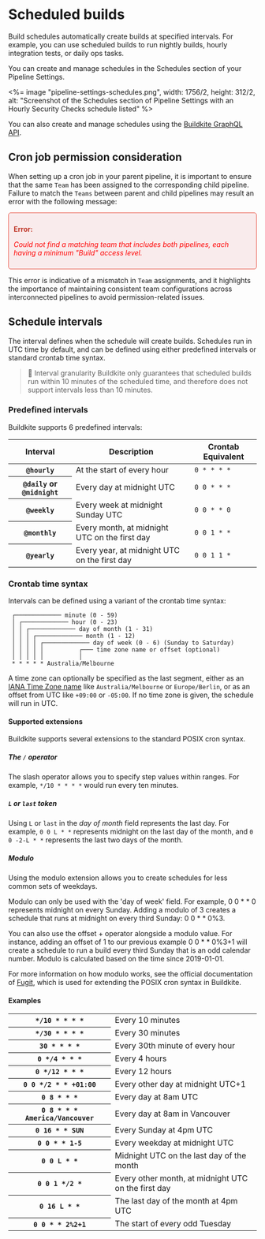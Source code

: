 # Scheduled builds

Build schedules automatically create builds at specified intervals. For example, you can use scheduled builds to run nightly builds, hourly integration tests, or daily ops tasks.

You can create and manage schedules in the Schedules section of your Pipeline Settings.

<%= image "pipeline-settings-schedules.png", width: 1756/2, height: 312/2, alt: "Screenshot of the Schedules section of Pipeline Settings with an Hourly Security Checks schedule listed" %>

You can also create and manage schedules using the [Buildkite GraphQL API](/docs/apis/graphql-api).

## Cron job permission consideration

When setting up a cron job in your parent pipeline, it is important to ensure that the same `Team` has been assigned to the corresponding child pipeline. Failure to match the `Teams` between parent and child pipelines may result an error with the following message:

<div style="border: 1px solid #e74c3c; background-color: #f9ebec; padding: 10px; border-radius: 5px;">
    <p style="color: #c0392b; font-weight: bold;">Error:</p>
    <p><span style="color:red"><em>Could not find a matching team that includes both pipelines, each having a minimum "Build" access level.</em></span></p>
</div>

 This error is indicative of a mismatch in `Team` assignments, and it highlights the importance of maintaining consistent team configurations across interconnected pipelines to avoid permission-related issues. 

## Schedule intervals

The interval defines when the schedule will create builds. Schedules run in UTC time by default, and can be defined using either predefined intervals or standard crontab time syntax.

>🚧 Interval granularity
> Buildkite only guarantees that scheduled builds run within 10 minutes of the scheduled time, and therefore does not support intervals less than 10 minutes.

### Predefined intervals

Buildkite supports 6 predefined intervals:

<table>
  <thead>
    <tr><th>Interval</th><th>Description</th><th>Crontab Equivalent</th></tr>
  </thead>
  <tbody>
    <tr><th><code>@hourly</code></th><td>At the start of every hour</td><td><code>0 * * * *</code></td></tr>
    <tr><th><code>@daily</code> or <code>@midnight</code></th><td>Every day at midnight UTC</td><td><code>0 0 * * *</code></td></tr>
    <tr><th><code>@weekly</code></th><td>Every week at midnight Sunday UTC</td><td><code>0 0 * * 0</code></td></tr>
    <tr><th><code>@monthly</code></th><td>Every month, at midnight UTC on the first day</td><td><code>0 0 1 * *</code></td></tr>
    <tr><th><code>@yearly</code></th><td>Every year, at midnight UTC on the first day</td><td><code>0 0 1 1 *</code></td></tr>
  </tbody>
</table>

### Crontab time syntax

Intervals can be defined using a variant of the crontab time syntax:

```
 ┌───────────── minute (0 - 59)
 │ ┌───────────── hour (0 - 23)
 │ │ ┌───────────── day of month (1 - 31)
 │ │ │ ┌───────────── month (1 - 12)
 │ │ │ │ ┌───────────── day of week (0 - 6) (Sunday to Saturday)
 │ │ │ │ │          ┌─── time zone name or offset (optional)
 │ │ │ │ │          │
 * * * * * Australia/Melbourne
```

A time zone can optionally be specified as the last segment, either as an [IANA Time Zone name](https://en.wikipedia.org/wiki/List_of_tz_database_time_zones) like `Australia/Melbourne` or `Europe/Berlin`, or as an offset from UTC like `+09:00` or `-05:00`. If no time zone is given, the schedule will run in UTC.

#### Supported extensions

Buildkite supports several extensions to the standard POSIX cron syntax.

##### The `/` operator

The slash operator allows you to specify step values within ranges. For example, `*/10 * * * *` would run every ten minutes.

##### `L` or `last` token

Using `L` or `last` in the _day of month_ field represents the last day. For example, `0 0 L * *` represents midnight on the last day of the month, and `0 0 -2-L * *` represents the last two days of the month.

##### Modulo

Using the modulo extension allows you to create schedules for less common sets of weekdays.

Modulo can only be used with the 'day of week' field. For example, 0 0 * * 0 represents midnight on every Sunday. Adding a modulo of 3 creates a schedule that runs at midnight on every third Sunday: 0 0 * * 0%3.

You can also use the offset + operator alongside a modulo value. For instance, adding an offset of 1 to our previous example 0 0 * * 0%3+1 will create a schedule to run a build every third Sunday that is an odd calendar number. Modulo is calculated based on the time since 2019-01-01.

For more information on how modulo works, see the official documentation of [Fugit](https://github.com/floraison/fugit#the-modulo-extension), which is used for extending the POSIX cron syntax in Buildkite.

#### Examples

<table>
  <tr><th><code>*/10 * * * *</code></th><td>Every 10 minutes</td></tr>
  <tr><th><code>*/30 * * * *</code></th><td>Every 30 minutes</td></tr>
  <tr><th><code>30 * * * *</code></th><td>Every 30th minute of every hour</td></tr>
  <tr><th><code>0 */4 * * *</code></th><td>Every 4 hours</td></tr>
  <tr><th><code>0 */12 * * *</code></th><td>Every 12 hours</td></tr>
  <tr><th><code>0 0 */2 * * +01:00</code></th><td>Every other day at midnight UTC+1</td></tr>
  <tr><th><code>0 8 * * *</code></th><td>Every day at 8am UTC</td></tr>
  <tr><th><code>0 8 * * * America/Vancouver</code></th><td>Every day at 8am in Vancouver</td></tr>
  <tr><th><code>0 16 * * SUN</code></th><td>Every Sunday at 4pm UTC</td></tr>
  <tr><th><code>0 0 * * 1-5</code></th><td>Every weekday at midnight UTC</td></tr>
  <tr><th><code>0 0 L * *</code></th><td>Midnight UTC on the last day of the month</td></tr>
  <tr><th><code>0 0 1 */2 *</code></th><td>Every other month, at midnight UTC on the first day</td></tr>
  <tr><th><code>0 16 L * *</code></th><td>The last day of the month at 4pm UTC</td></tr>
  <tr><th><code>0 0 * * 2%2+1</code></th><td>The start of every odd Tuesday</td></tr>
</table>
